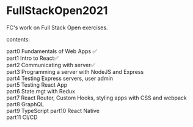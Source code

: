 # FullStackOpen2021
FC's work on Full Stack Open exercises.

contents:

part0 Fundamentals of Web Apps ✅<br/>
part1 Intro to React✅<br/>
part2 Communicating with server✅<br/>
part3 Programming a server with NodeJS and Express<br/>
part4 Testing Express servers, user admin<br/>
part5 Testing React App<br/>
part6 State mgt with Redux<br/>
part7 React Router, Custom Hooks, styling apps with CSS and webpack<br/>
part8 GraphQL<br/>
part9 TypeScript
part10 React Native<br/>
part11 CI/CD

